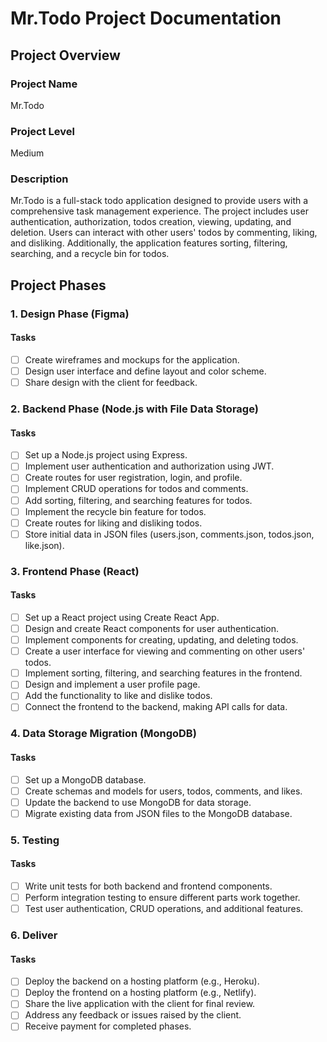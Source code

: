 # Mr.Todo Project Documentation

## Project Overview

### Project Name

Mr.Todo

### Project Level

Medium

### Description

Mr.Todo is a full-stack todo application designed to provide users with a comprehensive task management experience. The project includes user authentication, authorization, todos creation, viewing, updating, and deletion. Users can interact with other users' todos by commenting, liking, and disliking. Additionally, the application features sorting, filtering, searching, and a recycle bin for todos.

## Project Phases

### 1. Design Phase (Figma)

#### Tasks

- [ ] Create wireframes and mockups for the application.
- [ ] Design user interface and define layout and color scheme.
- [ ] Share design with the client for feedback.

### 2. Backend Phase (Node.js with File Data Storage)

#### Tasks

- [ ] Set up a Node.js project using Express.
- [ ] Implement user authentication and authorization using JWT.
- [ ] Create routes for user registration, login, and profile.
- [ ] Implement CRUD operations for todos and comments.
- [ ] Add sorting, filtering, and searching features for todos.
- [ ] Implement the recycle bin feature for todos.
- [ ] Create routes for liking and disliking todos.
- [ ] Store initial data in JSON files (users.json, comments.json, todos.json, like.json).

### 3. Frontend Phase (React)

#### Tasks

- [ ] Set up a React project using Create React App.
- [ ] Design and create React components for user authentication.
- [ ] Implement components for creating, updating, and deleting todos.
- [ ] Create a user interface for viewing and commenting on other users' todos.
- [ ] Implement sorting, filtering, and searching features in the frontend.
- [ ] Design and implement a user profile page.
- [ ] Add the functionality to like and dislike todos.
- [ ] Connect the frontend to the backend, making API calls for data.

### 4. Data Storage Migration (MongoDB)

#### Tasks

- [ ] Set up a MongoDB database.
- [ ] Create schemas and models for users, todos, comments, and likes.
- [ ] Update the backend to use MongoDB for data storage.
- [ ] Migrate existing data from JSON files to the MongoDB database.

### 5. Testing

#### Tasks

- [ ] Write unit tests for both backend and frontend components.
- [ ] Perform integration testing to ensure different parts work together.
- [ ] Test user authentication, CRUD operations, and additional features.

### 6. Deliver

#### Tasks

- [ ] Deploy the backend on a hosting platform (e.g., Heroku).
- [ ] Deploy the frontend on a hosting platform (e.g., Netlify).
- [ ] Share the live application with the client for final review.
- [ ] Address any feedback or issues raised by the client.
- [ ] Receive payment for completed phases.
